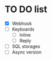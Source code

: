 # TO DO list

- [x] Webhook
- [ ] Keyboards
  - [ ] Inline
  - [ ] Reply
- [ ] SQL storages
- [ ] Async version